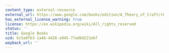 ```yaml
---
content_type: external-resource
external_url: https://www.google.com/books/edition/A_Theory_of_Craft/rDoeKHGegAYC?hl=en&gl=us&kptab=editions&gbpv=1
has_external_license_warning: true
license: https://en.wikipedia.org/wiki/All_rights_reserved
status: ''
title: Google Books
uid: 6c5a0fb3-1a46-4426-a945-77ad6d221ebf
wayback_url: ''
---
```

